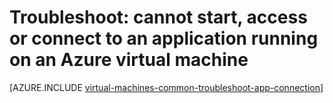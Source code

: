 <properties
	pageTitle="Program won't open or listening port blocked on VM | Azure"
	description="If you are unable to start, or use a program that is running on an Azure VM, use these steps to isolate the source of the problem."
	services="virtual-machines-linux"
	documentationCenter=""
	authors="iainfoulds"
	manager="timlt"
	editor=""
	tags="top-support-issue,azure-service-management,azure-resource-manager"
	keywords="cannot start application, program won t open, listen port blocked, unable to start program, listen port blocked"/>

<tags
	ms.service="virtual-machines-linux"
	ms.date="06/14/2016"
	wacn.date=""/>

# Troubleshoot: cannot start, access or connect to an application running on an Azure virtual machine

[AZURE.INCLUDE [virtual-machines-common-troubleshoot-app-connection](../includes/virtual-machines-common-troubleshoot-app-connection.md)]
